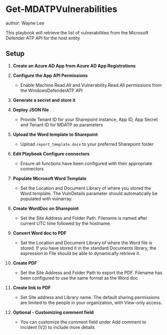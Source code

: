 # Get-MDATPVulnerabilities
author: Wayne Lee

This playbook will retrieve the list of vulnerabilities from the Microsoft Defender ATP API for the host entity

## Setup

1. **Create an Azure AD App from Azure AD App Registrations**

2. **Configure the App API Permissions**
   
   * Enable Machine.Read.All and Vulnerability.Read.All permissions from the WindowsDefenderATP API

3. **Generate a secret and store it**
	
4. **Deploy JSON file**
   
   * Provide Tenant ID for your Sharepoint instance, App ID, App Secret and Tenant ID for MDATP as parameters
	
5. **Upload the Word template to Sharepoint**

   * Upload `report_template.docx` to your preferred Sharepoint folder
	
6. **Edit Playbook Configure connectors**

   * Ensure all functions have been configured with their appropriate connectors
	
7. **Populate Microsoft Word Template**

   * Set the Location and Document Library of where you stored the Word template. The VulnDetails parameter should automatically be populated with vulnarray.
	
8. **Create WordDoc on Sharepoint**

   * Set the Site Address and Folder Path. Filename is named after current UTC time followed by the hostname.
	
9. **Convert Word doc to PDF**

   * Set the Location and Document Library of where the Word file is stored. If you have stored it in the standard Documents library, the expression in File should be able to dynamically retrieve it.
	
10. **Create PDF**

    * Set the Site Address and Folder Path to export the PDF. Filename has been configured to use the same format as the Word doc
	
11. **Create link to PDF**
	
    * Set Site address and Library name. The default sharing permissions are limited to the people in your organization, with View-only access.
	
12. **Optional  - Customizing comment field**

    * You can customize the comment field under Add comment to incident (V2) to include more details

